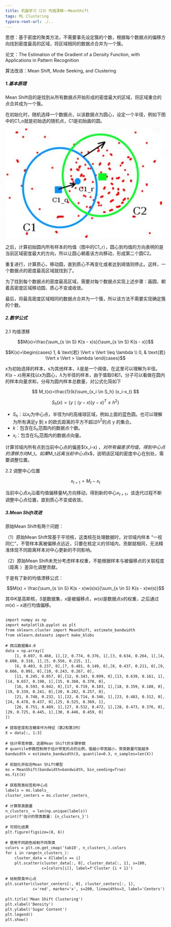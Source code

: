 ```yaml
---
title: 机器学习（23）均值漂移——MeanShift
tags: ML Clustering
typora-root-url: ./..
---
```


思想：基于密度的聚类方法，不需要事先设定簇的个数，根据每个数据点的偏移方向找到密度最高的区域，将区域相同的数据点合并为一个簇。

<!--more-->

论文：The Estimation of the Gradient of a Density Function, with Applications in Pattern Recognition

算法改进：Mean Shift, Mode Seeking, and Clustering

##### 1.基本原理

Mean Shift目的是找到从所有数据点开始形成的密度最大的区域，将区域重合的点合并成为一个簇。

在初始化时，随机选择一个数据点，以该数据点为圆心，设定一个半径，例如下图中的C1_o就是初始选的随机点，C1是初始画的圆。

![](/assets/images/MeanShift/one.png)

之后，计算初始圆内所有样本的均值（图中的C1_r），圆心到均值的方向表明的是当前区域密度最大的方向，所以让圆心朝着该方向移动，形成第二个圆C2。

重复进行，计算质心，移动圆，直到质心不再变化或者达到阈值则停止。这样，一个数据点的密度最高区域就找到了。

为了找到每个数据点的密度最高区域，需要对每个数据点实现上述步骤：画圆、朝着高密度区域移动圆、质心不变或收敛。

最后，将最高密度区域相同的数据点合并为一个簇，所以该方法不需要实现确定簇的个数。

##### 2.数学公式

2.1 均值漂移

$$M(x)=\frac{\sum_{s \in S} K(s - x)s}{\sum_{s \in S} K(s - x)}$$

$$K(x)=\begin{cases} 1, & \text{若} \Vert x \Vert \leq \lambda \\ 0, & \text{若} \Vert x \Vert > \lambda \end{cases}$$

x为初始选择的样本，s为其他样本，$\lambda$是是一个阈值，在这里可以理解为半径。$K(s - x)$用来找以x为圆心，$\lambda$为半径的样本，由于值取0和1，分子可以看做在圆内的样本向量求和，分母为圆内样本总数量，对公式化简如下

$$ M_t(x)=\frac{1}{k}\sum_{x_i \in S_h} (x_i-x_t) $$

$$S_h(x) = \left\{ y \mid (y - x)(y - x)^T \leqslant h^2 \right\}$$

- $S_h$：以$x_t$为中心点，半径为h的高维球区域，例如上面的蓝色圆。也可以理解为所有满足y 到 x 的欧氏距离的平方不超过$h^2$的点 y 的集合。
- $k$：包含在$S_h$范围内的数据点个数。
- $x_i$：包含在$S_h$范围内的数据点向量。

计算邻域内所有点到当前中心点的偏差$(x_i-x) $，对所有偏差求均值，得到中心点的漂移方向$M_t$。如果$M_t$远离当前中心点$x$，说明该区域的密度中心在别处，需要调整位置。

2.2 调整中心位置

$$x_{t+1}=M_t-x_t$$

当前中心点$x_t$沿着均值偏移量$M_t$方向移动，得到新的中心$x_{t+1}$，该迭代过程不断调整中心点位置，直到质心不变或收敛。

##### 3.Mean Shift改进

原始Mean Shift有两个问题：

（1）原始Mean Shift常基于平坦核，这类核在处理数据时，对邻域内样本 “一视同仁”，不管样本离被偏移点远近，只要在核定义的邻域内，贡献就相同，无法精准体现不同距离样本对中心更新的不同影响。

（2）原始Mean Shift未充分考虑样本权重，不能根据样本与被偏移点的关联程度（距离 ）差异化调整贡献。

于是有了新的均值漂移公式：

$$M(x) = \frac{\sum_{s \in S} K(s - x)w(s)s}{\sum_{s \in S} K(s - x)w(s)}$$

其中$K$是高斯核，$S$是数据集，$x$是被偏移点，$w(s)$是数据点s的权重，之后通过$m(x) - x$进行均值偏移。

~~~
~~~



~~~
import numpy as np
import matplotlib.pyplot as plt
from sklearn.cluster import MeanShift, estimate_bandwidth
from sklearn.datasets import make_blobs

# 西瓜数据集4.0
data = np.array([
    [1, 0.697, 0.460, 1],[2, 0.774, 0.376, 1],[3, 0.634, 0.264, 1],[4, 0.608, 0.318, 1],[5, 0.556, 0.215, 1],
    [6, 0.403, 0.237, 0],[7, 0.481, 0.149, 0],[8, 0.437, 0.211, 0],[9, 0.666, 0.091, 0],[10, 0.243, 0.267, 0],
    [11, 0.245, 0.057, 0],[12, 0.343, 0.099, 0],[13, 0.639, 0.161, 1],[14, 0.657, 0.198, 1],[15, 0.360, 0.370, 0],
    [16, 0.593, 0.042, 0],[17, 0.719, 0.103, 1],[18, 0.359, 0.188, 0],[19, 0.339, 0.241, 0],[20, 0.282, 0.257, 0],
    [21, 0.748, 0.232, 1],[22, 0.714, 0.346, 1],[23, 0.483, 0.312, 0],[24, 0.478, 0.437, 0],[25, 0.525, 0.369, 1],
    [26, 0.751, 0.489, 1],[27, 0.532, 0.472, 1],[28, 0.473, 0.376, 0],[29, 0.725, 0.445, 1],[30, 0.446, 0.459, 0]
])

# 提取密度和含糖率作为特征（第2和第3列）
X = data[:, 1:3]

# 估计带宽参数，这是Mean Shift的关键参数
# quantile参数控制用于估计带宽的点的比例，值越小带宽越小，聚类数量可能越多
bandwidth = estimate_bandwidth(X, quantile=0.3, n_samples=len(X))

# 初始化并拟合Mean Shift模型
ms = MeanShift(bandwidth=bandwidth, bin_seeding=True)
ms.fit(X)

# 获取聚类标签和中心点
labels = ms.labels_
cluster_centers = ms.cluster_centers_

# 计算聚类数量
n_clusters_ = len(np.unique(labels))
print(f'估计的聚类数量: {n_clusters_}')

# 可视化结果
plt.figure(figsize=(8, 6))

# 使用不同颜色绘制不同聚类
colors = plt.cm.get_cmap('tab10', n_clusters_).colors
for i in range(n_clusters_):
    cluster_data = X[labels == i]
    plt.scatter(cluster_data[:, 0], cluster_data[:, 1], s=100, 
                c=[colors[i]], label=f'Cluster {i + 1}')

# 绘制聚类中心点
plt.scatter(cluster_centers[:, 0], cluster_centers[:, 1], 
            c='red', marker='x', s=200, linewidths=3, label='Centers')

plt.title('Mean Shift Clustering')
plt.xlabel('Density')
plt.ylabel('Sugar Content')
plt.legend()
plt.show()

~~~

